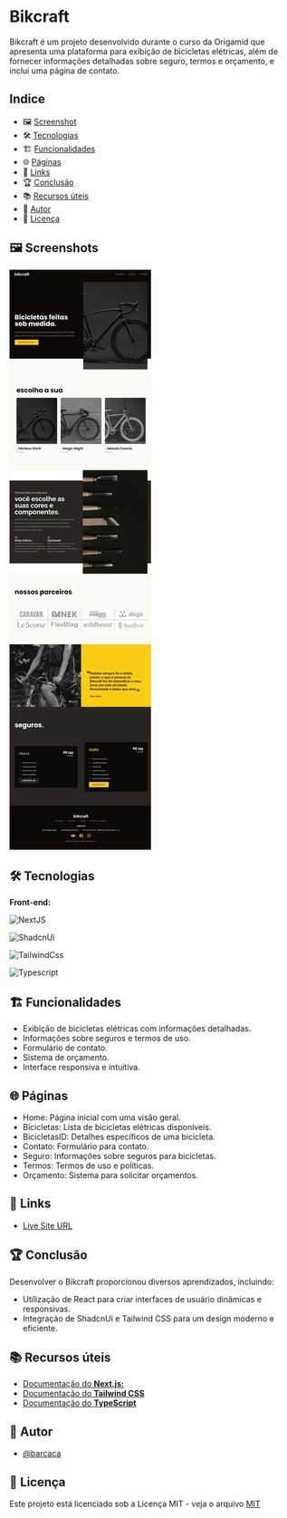# Bikcraft

Bikcraft é um projeto desenvolvido durante o curso da Origamid que apresenta uma plataforma para exibição de bicicletas elétricas, além de fornecer informações detalhadas sobre seguro, termos e orçamento, e inclui uma página de contato.

## Indice

- 🖼️ [Screenshot](#-#screenshot)
- 🛠️ [Tecnologias](#-tecnologias)
- 🏗️ [Funcionalidades](#-funcionalidades)
- 🌐 [Páginas](#-páginas)
- 🔗 [Links](#-links)
- 🏆 [Conclusão](#-conclusão)
- 📚 [Recursos úteis](#-recursos-úteis)
- 👤 [Autor](#-autor)
- 📜 [Licença](#-licença)

## 🖼️ Screenshots

![Desktop](/public//screenshot-bikcraft.png)

## 🛠️ Tecnologias

**Front-end:**

![NextJS](https://img.shields.io/badge/NextJS-%23000?style=for-the-badge&logo=nextdotjs&logoColor=%23fff)

![ShadcnUi](https://img.shields.io/badge/ShadcnUi-%23000000?style=for-the-badge&logo=shadcnui&logoColor=%23fff)

![TailwindCss](https://img.shields.io/badge/Tailwind-%2306B6D4?style=for-the-badge&logo=tailwindcss&logoColor=%23fff)

![Typescript](https://img.shields.io/badge/Typescript-%233178C6?style=for-the-badge&logo=typescript&logoColor=%23fff)

## 🏗️ Funcionalidades

- Exibição de bicicletas elétricas com informações detalhadas.
- Informações sobre seguros e termos de uso.
- Formulário de contato.
- Sistema de orçamento.
- Interface responsiva e intuitiva.

## 🌐 Páginas

- Home: Página inicial com uma visão geral.
- Bicicletas: Lista de bicicletas elétricas disponíveis.
- BicicletasID: Detalhes específicos de uma bicicleta.
- Contato: Formulário para contato.
- Seguro: Informações sobre seguros para bicicletas.
- Termos: Termos de uso e políticas.
- Orçamento: Sistema para solicitar orçamentos.

## 🔗 Links

- [Live Site URL](https://taskflow-barcaca.vercel.app)

## 🏆 Conclusão

Desenvolver o Bikcraft proporcionou diversos aprendizados, incluindo:

- Utilização de React para criar interfaces de usuário dinâmicas e responsivas.
- Integração de ShadcnUi e Tailwind CSS para um design moderno e eficiente.

## 📚 Recursos úteis

- [Documentação do **Next.js:**](https://nextjs.org/docs)
- [Documentação do **Tailwind CSS**](https://tailwindcss.com/docs)
- [Documentação do **TypeScript**](https://www.typescriptlang.org/docs/)

## 👤 Autor

- [@barcaca](https://www.github.com/barcaca)

## 📜 Licença

Este projeto está licenciado sob a Licença MIT - veja o arquivo [MIT](https://github.com/barcaca/taskflow-barcaca/blob/main/LICENSE)
